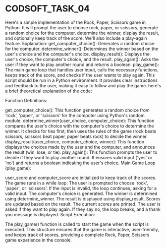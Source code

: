 # CODSOFT_TASK_04
Here's a simple implementation of the Rock, Paper, Scissors game in Python. It will prompt the user to choose rock, paper, or scissors, generate a random choice for the computer, determine the winner, display the result, and optionally keep track of the score. We'll also include a play-again feature.
Explanation:
get_computer_choice(): Generates a random choice for the computer.
determine_winner(): Determines the winner based on the user's choice and the computer's choice.
display_result(): Displays the user's choice, the computer's choice, and the result.
play_again(): Asks the user if they want to play another round and returns a boolean.
play_game(): The main game loop that handles user input, calls the necessary functions, keeps track of the score, and checks if the user wants to play again.
This script should be run in a Python environment. It provides clear instructions and feedback to the user, making it easy to follow and play the game.
 here's a brief theoretical explanation of the code:

Function Definitions:

get_computer_choice(): This function generates a random choice from 'rock', 'paper', or 'scissors' for the computer using Python's random module.
determine_winner(user_choice, computer_choice): This function compares the user's choice with the computer's choice to determine the winner. It checks for ties first, then uses the rules of the game (rock beats scissors, scissors beat paper, paper beats rock) to decide the winner.
display_result(user_choice, computer_choice, winner): This function displays the choices made by the user and the computer, and announces the result (win, lose, or tie).
play_again(): This function prompts the user to decide if they want to play another round. It ensures valid input ('yes' or 'no') and returns a boolean indicating the user's choice.
Main Game Loop (play_game):

user_score and computer_score are initialized to keep track of the scores.
The game runs in a while loop:
The user is prompted to choose 'rock', 'paper', or 'scissors'. If the input is invalid, the loop continues, asking for a valid input.
The computer's choice is generated.
The winner is determined using determine_winner.
The result is displayed using display_result.
Scores are updated based on the result.
The current scores are printed.
The user is asked if they want to play again. If they say no, the loop breaks, and a thank you message is displayed.
Script Execution:

The play_game() function is called to start the game when the script is executed.
This structure ensures that the game is interactive, user-friendly, and keeps track of scores, providing a complete Rock, Paper, Scissors game experience in the console.
